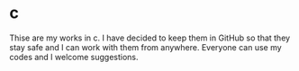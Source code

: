 # c
Thise are my works in c.
I have decided to keep them in GitHub so that they stay safe and I can work with them from anywhere.
Everyone can use my codes and I welcome suggestions.
